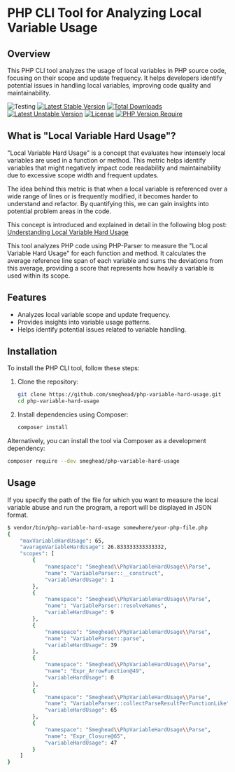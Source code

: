 # PHP CLI Tool for Analyzing Local Variable Usage

## Overview
This PHP CLI tool analyzes the usage of local variables in PHP source code, focusing on their scope and update frequency. It helps developers identify potential issues in handling local variables, improving code quality and maintainability.

![Testing](https://github.com/smeghead/php-variable-hard-usage/actions/workflows/php.yml/badge.svg?event=push) [![Latest Stable Version](https://poser.pugx.org/smeghead/php-variable-hard-usage/v)](https://packagist.org/packages/smeghead/php-variable-hard-usage) [![Total Downloads](https://poser.pugx.org/smeghead/php-variable-hard-usage/downloads)](https://packagist.org/packages/smeghead/php-variable-hard-usage) [![Latest Unstable Version](https://poser.pugx.org/smeghead/php-variable-hard-usage/v/unstable)](https://packagist.org/packages/smeghead/php-variable-hard-usage) [![License](https://poser.pugx.org/smeghead/php-variable-hard-usage/license)](https://packagist.org/packages/smeghead/php-variable-hard-usage) [![PHP Version Require](https://poser.pugx.org/smeghead/php-variable-hard-usage/require/php)](https://packagist.org/packages/smeghead/php-variable-hard-usage)

## What is "Local Variable Hard Usage"?
"Local Variable Hard Usage" is a concept that evaluates how intensely local variables are used in a function or method. This metric helps identify variables that might negatively impact code readability and maintainability due to excessive scope width and frequent updates.

The idea behind this metric is that when a local variable is referenced over a wide range of lines or is frequently modified, it becomes harder to understand and refactor. By quantifying this, we can gain insights into potential problem areas in the code.

This concept is introduced and explained in detail in the following blog post:
[Understanding Local Variable Hard Usage](https://blog.starbug1.com/archives/3022)

This tool analyzes PHP code using PHP-Parser to measure the "Local Variable Hard Usage" for each function and method. It calculates the average reference line span of each variable and sums the deviations from this average, providing a score that represents how heavily a variable is used within its scope.


## Features
- Analyzes local variable scope and update frequency.
- Provides insights into variable usage patterns.
- Helps identify potential issues related to variable handling.

## Installation
To install the PHP CLI tool, follow these steps:

1. Clone the repository:
    ```sh
    git clone https://github.com/smeghead/php-variable-hard-usage.git
    cd php-variable-hard-usage
    ```

2. Install dependencies using Composer:
    ```sh
    composer install
    ```

Alternatively, you can install the tool via Composer as a development dependency:
```sh
composer require --dev smeghead/php-variable-hard-usage
```

## Usage

If you specify the path of the file for which you want to measure the local variable abuse and run the program, a report will be displayed in JSON format.

```bash
$ vendor/bin/php-variable-hard-usage somewhere/your-php-file.php
{
    "maxVariableHardUsage": 65,
    "avarageVariableHardUsage": 26.833333333333332,
    "scopes": [
        {
            "namespace": "Smeghead\\PhpVariableHardUsage\\Parse",
            "name": "VariableParser::__construct",
            "variableHardUsage": 1
        },
        {
            "namespace": "Smeghead\\PhpVariableHardUsage\\Parse",
            "name": "VariableParser::resolveNames",
            "variableHardUsage": 9
        },
        {
            "namespace": "Smeghead\\PhpVariableHardUsage\\Parse",
            "name": "VariableParser::parse",
            "variableHardUsage": 39
        },
        {
            "namespace": "Smeghead\\PhpVariableHardUsage\\Parse",
            "name": "Expr_ArrowFunction@49",
            "variableHardUsage": 0
        },
        {
            "namespace": "Smeghead\\PhpVariableHardUsage\\Parse",
            "name": "VariableParser::collectParseResultPerFunctionLike",
            "variableHardUsage": 65
        },
        {
            "namespace": "Smeghead\\PhpVariableHardUsage\\Parse",
            "name": "Expr_Closure@65",
            "variableHardUsage": 47
        }
    ]
}
```


